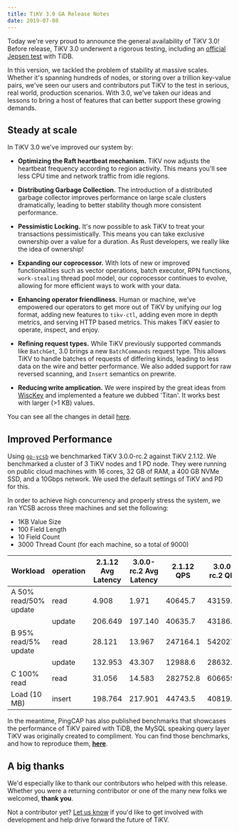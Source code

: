 ```yaml
---
title: TiKV 3.0 GA Release Notes
date: 2019-07-08
---
```

Today we're very proud to announce the general availability of TiKV 3.0! Before release, TiKV 3.0 underwent a rigorous testing, including an [official Jepsen test](https://www.pingcap.com/blog/tidb-passes-jepsen-test-for-snapshot-isolation-and-single-key-linearizability/) with TiDB.

In this version, we tackled the problem of stability at massive scales. Whether it's spanning hundreds of nodes, or storing over a trillion key-value pairs, we've seen our users and contributors put TiKV to the test in serious, real world, production scenarios. With 3.0, we've taken our ideas and lessons to bring a host of features that can better support these growing demands.

## Steady at scale

In TiKV 3.0 we've improved our system by:

* **Optimizing the Raft heartbeat mechanism.** TiKV now adjusts the heartbeat frequency according to region activity. This means you'll see less CPU time and network traffic from idle regions.

* **Distributing Garbage Collection.** The introduction of a distributed garbage collector improves performance on large scale clusters dramatically, leading to better stability though more consistent performance.

* **Pessimistic Locking.** It's now possible to ask TiKV to treat your transactions pessimistically. This means you can take exclusive ownership over a value for a duration. As Rust developers, we really like the idea of ownership!

* **Expanding our coprocessor.** With lots of new or improved functionalities such as vector operations, batch executor, RPN functions, `work-stealing` thread pool model,  our coprocessor continues to evolve, allowing for more efficient ways to work with your data.

* **Enhancing operator friendliness.** Human or machine, we've empowered our operators to get more out of TiKV by unifying our log format, adding new features to `tikv-ctl`, adding even more in depth metrics, and serving HTTP based metrics. This makes TiKV easier to operate, inspect, and enjoy.

* **Refining request types.** While TiKV previously supported commands like `BatchGet`, 3.0 brings a new `BatchCommands` request type. This allows TiKV to handle batches of requests of differing kinds, leading to less data on the wire and better performance. We also added support for raw reversed scanning, and `Insert` semantics on prewrite.

* **Reducing write amplication.** We were inspired by the great ideas from [WiscKey](https://www.usenix.org/system/files/conference/fast16/fast16-papers-lu.pdf) and implemented a feature we dubbed 'Titan'. It works best with larger (>1 KB) values.

You can see all the changes in detail [here](https://github.com/tikv/tikv/blob/release-3.0/CHANGELOG.md).

## Improved Performance

Using [`go-ycsb`](https://github.com/pingcap/go-ycsb) we benchmarked TiKV 3.0.0-rc.2 against TiKV 2.1.12. We benchmarked a cluster of 3 TiKV nodes and 1 PD node. They were running on public cloud machines with 16 cores, 32 GB of RAM, a 400 GB NVMe SSD, and a 10Gbps network. We used the default settings of TiKV and PD for this.

In order to achieve high concurrency and properly stress the system, we ran YCSB across three machines and set the following:

* 1KB Value Size
* 100 Field Length
* 10 Field Count
* 3000 Thread Count (for each machine, so a total of 9000)

| Workload              | operation | 2.1.12 Avg Latency | 3.0.0-rc.2 Avg Latency | 2.1.12 QPS | 3.0.0-rc.2 QPS | QPS Diff |
|-----------------------|-----------|--------------------|------------------------|------------|----------------|----------|
| A 50% read/50% update | read      | 4.908              | 1.971                  | 40645.7    | 43159.2        | +6.18%   |
|                       | update    | 206.649            | 197.140                | 40635.7    | 43186.5        | +6.28%   |
| B 95% read/5% update  | read      | 28.121             | 13.967                 | 247164.1   | 542027.0       | +119.30% |
|                       | update    | 132.953            | 43.307                 | 12988.6    | 28632.4        | +120.44% |
| C 100% read           | read      | 31.056             | 14.583                 | 282752.8   | 606659.5       | +114.55% |
| Load (10 MB)          | insert    | 198.764            | 217.901                | 44743.5    | 40819.9        | -8.77%   |

In the meantime, PingCAP has also published benchmarks that showcases the performance of TiKV paired with TiDB, the MySQL speaking query layer TiKV was originally created to compliment. You can find those benchmarks, and how to reproduce them, [**here**](https://github.com/pingcap/docs/tree/master/v3.0/benchmark).

## A big thanks

We'd especially like to thank our contributors who helped with this release. Whether you were a returning contributor or one of the many new folks we welcomed, **thank you**.

Not a contributor yet? [Let us know](https://github.com/tikv/tikv/issues) if you'd like to get involved with development and help drive forward the future of TiKV.